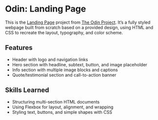 # Odin: Landing Page

This is the [Landing Page](https://www.theodinproject.com/lessons/foundations-landing-page) project from [The Odin Project](https://www.theodinproject.com/). It’s a fully styled webpage built from scratch based on a provided design, using HTML and CSS to recreate the layout, typography, and color scheme.


## Features

- Header with logo and navigation links
- Hero section with headline, subtext, button, and image placeholder
- Info section with multiple image blocks and captions
- Quote/testimonial section and call-to-action banner

## Skills Learned

- Structuring multi-section HTML documents
- Using Flexbox for layout, alignment, and wrapping
- Styling text, buttons, and simple shapes with CSS
